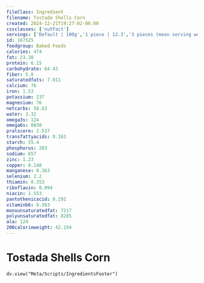 ```yaml
---
fileClass: Ingredient
filename: Tostada Shells Corn
created: 2024-12-21T19:27:02-06:00
cssclasses: ['nutFact']
servings: ['Default | 100g','1 piece | 12.3','3 pieces (mean serving weight, aggregated over brands) | 37']
id: 167525
foodgroup: Baked Foods
calories: 474
fat: 23.38
protein: 6.15
carbohydrate: 64.43
fiber: 5.8
saturatedfats: 7.011
calcium: 76
iron: 1.53
potassium: 237
magnesium: 76
netcarbs: 58.63
water: 3.32
omega3s: 124
omega6s: 8030
pralscore: 2.537
transfattyacids: 0.163
starch: 55.4
phosphorus: 203
sodium: 657
zinc: 1.23
copper: 0.148
manganese: 0.363
selenium: 2.2
thiamin: 0.353
riboflavin: 0.094
niacin: 1.553
pantothenicacid: 0.191
vitaminb6: 0.363
monounsaturatedfat: 7217
polyunsaturatedfat: 8285
ala: 124
200calorieweight: 42.194
---
```


# Tostada Shells Corn

```dataviewjs
dv.view("Meta/Scripts/IngredientsFooter")
```